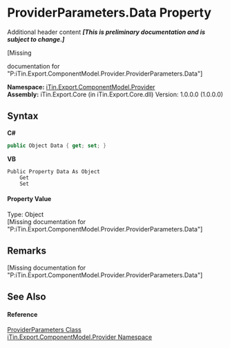 # ProviderParameters.Data Property 
Additional header content _**\[This is preliminary documentation and is subject to change.\]**_

\[Missing <summary> documentation for "P:iTin.Export.ComponentModel.Provider.ProviderParameters.Data"\]

**Namespace:**&nbsp;<a href="723a96b5-5779-2554-cf17-05149bfcb802">iTin.Export.ComponentModel.Provider</a><br />**Assembly:**&nbsp;iTin.Export.Core (in iTin.Export.Core.dll) Version: 1.0.0.0 (1.0.0.0)

## Syntax

**C#**<br />
``` C#
public Object Data { get; set; }
```

**VB**<br />
``` VB
Public Property Data As Object
	Get
	Set
```


#### Property Value
Type: Object<br />\[Missing <value> documentation for "P:iTin.Export.ComponentModel.Provider.ProviderParameters.Data"\]

## Remarks
\[Missing <remarks> documentation for "P:iTin.Export.ComponentModel.Provider.ProviderParameters.Data"\]

## See Also


#### Reference
<a href="1e582920-3480-1476-7450-1ec39495fc62">ProviderParameters Class</a><br /><a href="723a96b5-5779-2554-cf17-05149bfcb802">iTin.Export.ComponentModel.Provider Namespace</a><br />